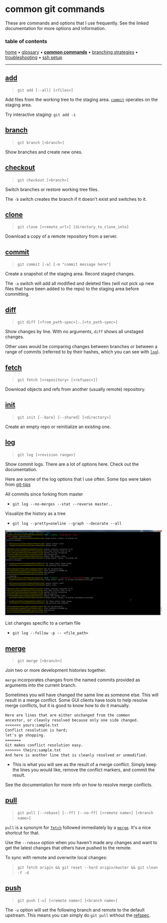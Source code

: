 # common git commands

These are commands and options that I use frequently. See the linked documentation for more options and information.

### table of contents
[home](README.md) &bull;
[glossary](glossary.md) &bull;
**[common commands](common_commands.md)** &bull;
[branching strategies](branching_strategies.md) &bull;
[troubleshooting](troubleshooting.md) &bull;
[ssh setup](ssh_setup.md)

---


## [add](https://git-scm.com/docs/git-add)
> `git add [--all] [<files>]`

Add files from the working tree to the staging area. [`commit`](#commit) operates on the staging area.

Try interactive staging: `git add -i`


## [branch](https://git-scm.com/docs/git-commit)
> `git branch [<branch>]`

Show branches and create new ones.


## [checkout](https://git-scm.com/docs/git-checkout)
> `git checkout [<branch>]`

Switch branches or restore working tree files.

The `-b` switch creates the branch if it doesn't exist and switches to it.


## [clone](https://git-scm.com/docs/git-clone)
> `git clone [<remote_url>] [directory_to_clone_into]`

Download a copy of a remote repository from a server.


## [commit](https://git-scm.com/docs/git-commit)
> `git commit [-a] [-m "commit message here"]`

Create a snapshot of the staging area. Record staged changes.

The `-a` switch will add all modified and deleted files (will not pick up new files that have been added to the repo) to the staging area before committing.


## [diff](https://git-scm.com/docs/git-diff)
> `git diff [<from_path-spec>]..[<to_path-spec>]`

Show changes by line. With no arguments, `diff` shows all unstaged changes.

Other uses would be comparing changes between branches or between a range of commits (referred to by their hashes, which you can see with [`log`](#log)).


## [fetch](https://git-scm.com/docs/git-fetch)
> `git fetch [<repository> [<refspec>]]`

Download objects and refs from another (usually remote) repository.


## [init](https://git-scm.com/docs/git-init)
> `git init [--bare] [--shared] [<directory>]`

Create an empty repo or reinitialize an existing one.


## [log](https://git-scm.com/docs/git-log)
> `git log [<revision range>]`

Show commit logs. There are a lot of options here. Check out the documentation.

Here are some of the log options that I use often. Some tips were taken from [git-tips](https://github.com/git-tips/tips)

All commits since forking from master
* `git log --no-merges --stat --reverse master..`

Visualize the history as a tree
* `git log --pretty=oneline --graph --decorate --all`

![pretty oneline](img/pretty-oneline.png)

List changes specific to a certain file
* `git log --follow -p -- <file_path>`


## [merge](https://git-scm.com/docs/git-merge)
> `git merge [<branch>]`

Join two or more development histories together.

`merge` incorporates changes from the named commits provided as arguments into the current branch.

Sometimes you will have changed the same line as someone else. This will result in a merge conflict. Some GUI clients have tools to help resolve merge conflicts, but it is good to know how to do it manually.

```
Here are lines that are either unchanged from the common
ancestor, or cleanly resolved because only one side changed.
<<<<<<< yours:sample.txt
Conflict resolution is hard;
let's go shopping.
=======
Git makes conflict resolution easy.
>>>>>>> theirs:sample.txt
And here is another line that is cleanly resolved or unmodified.
```
* This is what you will see as the result of a merge conflict. Simply keep the lines you would like, remove the conflict markers, and commit the result.

See the documentation for more info on how to resolve merge conflicts.


## [pull](https://git-scm.com/docs/git-pull)
> `git pull [--rebase] [--ff] [--no-ff] [<remote name>] [<branch name>]`

`pull` is a synonym for [`fetch`](#fetch) followed immediately by a [`merge`](#merge). It's a nice shortcut for that.

Use the `--rebase` option when you haven't made any changes and want to get the latest changes that others have pushed to the remote.

To sync with remote and overwrite local changes:
> `git fetch origin && git reset --hard origin/master && git clean -f -d`


## [push](https://git-scm.com/docs/git-push)
> `git push [-u] [<remote name>] [<branch name>]`

The `-u` option will set the following branch and remote to the default upstream. This means you can simply do `git pull` without the [refspec](glossary.md#refspec).


